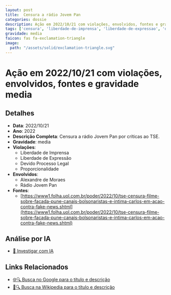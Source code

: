 ```yaml
---
layout: post
title:  Censura a rádio Jovem Pan
categories: dossie
description: Ação em 2022/10/21 com violações, envolvidos, fontes e gravidade media
tags: ['censura', 'liberdade-de-imprensa', 'liberdade-de-expressao', 'devido-processo-legal', 'proporcionalidade', 'alexandre-de-moraes', 'radio-jovem-pan', 'gravidade-media']
gravidade: media
faicon: fas fa-exclamation-triangle
image:
  path: "/assets/solid/exclamation-triangle.svg"
---
```


# Ação em 2022/10/21 com violações, envolvidos, fontes e gravidade media

## Detalhes
- **Data**: 2022/10/21
- **Ano**: 2022
- **Descrição Completa**: Censura a rádio Jovem Pan por críticas ao TSE.
- **Gravidade**: media <i class="fas fa-exclamation-triangle fa-2x"></i>
- **Violações**:
  - Liberdade de Imprensa
  - Liberdade de Expressão
  - Devido Processo Legal
  - Proporcionalidade
- **Envolvidos**:
  - Alexandre de Moraes
  - Rádio Jovem Pan
- **Fontes**:
  - [https://www1.folha.uol.com.br/poder/2022/10/tse-censura-filme-sobre-facada-pune-canais-bolsonaristas-e-intima-carlos-em-acao-contra-fake-news.shtml](https://www1.folha.uol.com.br/poder/2022/10/tse-censura-filme-sobre-facada-pune-canais-bolsonaristas-e-intima-carlos-em-acao-contra-fake-news.shtml)

## Análise por IA
- [🤖 Investigar com IA](https://www.perplexity.ai/search?q=%22Alexandre%20de%20Moraes%22%20Censura%20a%20r%C3%A1dio%20Jovem%20Pan%20Censura%20a%20r%C3%A1dio%20Jovem%20Pan%20por%20cr%C3%ADticas%20ao%20TSE.%20Liberdade%20de%20Imprensa%20Liberdade%20de%20Express%C3%A3o%20Devido%20Processo%20Legal%20Proporcionalidade%202022%20gravidade%20media)

## Links Relacionados
- [🌐🔍 Busca no Google para o título e descrição](https://www.google.com/search?q=%22Alexandre%20de%20Moraes%22%20Censura%20a%20r%C3%A1dio%20Jovem%20Pan%20Censura%20a%20r%C3%A1dio%20Jovem%20Pan%20por%20cr%C3%ADticas%20ao%20TSE.%20Liberdade%20de%20Imprensa%20Liberdade%20de%20Express%C3%A3o%20Devido%20Processo%20Legal%20Proporcionalidade%202022%20gravidade%20media)
- [📖🔍 Busca na Wikipedia para o título e descrição](https://pt.wikipedia.org/w/index.php?search=%22Alexandre%20de%20Moraes%22%20Censura%20a%20r%C3%A1dio%20Jovem%20Pan%20Censura%20a%20r%C3%A1dio%20Jovem%20Pan%20por%20cr%C3%ADticas%20ao%20TSE.%20Liberdade%20de%20Imprensa%20Liberdade%20de%20Express%C3%A3o%20Devido%20Processo%20Legal%20Proporcionalidade%202022%20gravidade%20media)


